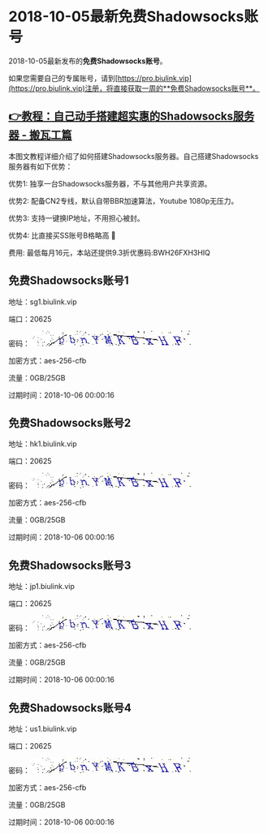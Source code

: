 # 2018-10-05最新**免费Shadowsocks账号**

2018-10-05最新发布的**免费Shadowsocks账号**。

如果您需要自己的专属账号，请到[https://pro.biulink.vip](https://pro.biulink.vip)注册，将直接获取一周的**免费Shadowsocks账号**。

## [👉教程：自己动手搭建超实惠的Shadowsocks服务器 - 搬瓦工篇](https://github.com/Biulink/ShadowsocksTutorials/blob/master/%E6%95%99%E6%82%A8%E8%87%AA%E5%B7%B1%E5%8A%A8%E6%89%8B%E6%90%AD%E5%BB%BA%E8%B6%85%E5%AE%9E%E6%83%A0%E7%9A%84Shadowsocks%E6%9C%8D%E5%8A%A1%E5%99%A8%20-%20%E6%90%AC%E7%93%A6%E5%B7%A5%E7%AF%87.md)
  
  本图文教程详细介绍了如何搭建Shadowsocks服务器。自己搭建Shadowsocks服务器有如下优势：

  优势1: 独享一台Shadowsocks服务器，不与其他用户共享资源。

  优势2: 配备CN2专线，默认自带BBR加速算法，Youtube 1080p无压力。

  优势3: 支持一键换IP地址，不用担心被封。

  优势4: 比直接买SS账号B格略高 🙂

  费用: 最低每月16元，本站还提供9.3折优惠码:BWH26FXH3HIQ
## 免费Shadowsocks账号1

地址：sg1.biulink.vip

端口：20625

密码：![免费Shadowsocks账号密码](../password/6249d8e6-47a8-42b9-9f72-539a93ea84ea.jpg)

加密方式：aes-256-cfb

流量：0GB/25GB

过期时间：2018-10-06 00:00:16

## 免费Shadowsocks账号2

地址：hk1.biulink.vip

端口：20625

密码：![免费Shadowsocks账号密码](../password/6249d8e6-47a8-42b9-9f72-539a93ea84ea.jpg)

加密方式：aes-256-cfb

流量：0GB/25GB

过期时间：2018-10-06 00:00:16

## 免费Shadowsocks账号3

地址：jp1.biulink.vip

端口：20625

密码：![免费Shadowsocks账号密码](../password/6249d8e6-47a8-42b9-9f72-539a93ea84ea.jpg)

加密方式：aes-256-cfb

流量：0GB/25GB

过期时间：2018-10-06 00:00:16

## 免费Shadowsocks账号4

地址：us1.biulink.vip

端口：20625

密码：![免费Shadowsocks账号密码](../password/6249d8e6-47a8-42b9-9f72-539a93ea84ea.jpg)

加密方式：aes-256-cfb

流量：0GB/25GB

过期时间：2018-10-06 00:00:16

